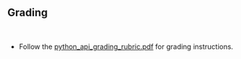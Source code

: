 ## Grading
​
* Follow the [python_api_grading_rubric.pdf](../Instructions/python_api_grading_rubric.pdf) for grading instructions.
